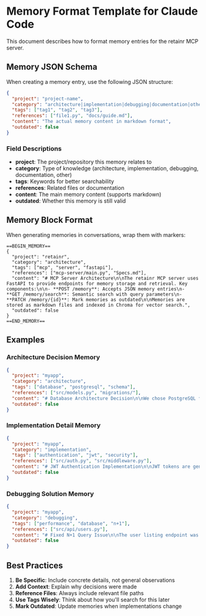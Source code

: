 # Memory Format Template for Claude Code

This document describes how to format memory entries for the retainr MCP server.

## Memory JSON Schema

When creating a memory entry, use the following JSON structure:

```json
{
  "project": "project-name",
  "category": "architecture|implementation|debugging|documentation|other",
  "tags": ["tag1", "tag2", "tag3"],
  "references": ["file1.py", "docs/guide.md"],
  "content": "The actual memory content in markdown format",
  "outdated": false
}
```

### Field Descriptions

- **project**: The project/repository this memory relates to
- **category**: Type of knowledge (architecture, implementation, debugging, documentation, other)
- **tags**: Keywords for better searchability
- **references**: Related files or documentation
- **content**: The main memory content (supports markdown)
- **outdated**: Whether this memory is still valid

## Memory Block Format

When generating memories in conversations, wrap them with markers:

```
==BEGIN_MEMORY==
{
  "project": "retainr",
  "category": "architecture",
  "tags": ["mcp", "server", "fastapi"],
  "references": ["mcp-server/main.py", "Specs.md"],
  "content": "# MCP Server Architecture\n\nThe retainr MCP server uses FastAPI to provide endpoints for memory storage and retrieval. Key components:\n\n- **POST /memory**: Accepts JSON memory entries\n- **GET /memory/search**: Semantic search with query parameters\n- **PATCH /memory/{id}**: Mark memories as outdated\n\nMemories are stored as markdown files and indexed in Chroma for vector search.",
  "outdated": false
}
==END_MEMORY==
```

## Examples

### Architecture Decision Memory
```json
{
  "project": "myapp",
  "category": "architecture",
  "tags": ["database", "postgresql", "schema"],
  "references": ["src/models.py", "migrations/"],
  "content": "# Database Architecture Decision\n\nWe chose PostgreSQL for the following reasons:\n1. Strong ACID compliance\n2. JSON field support for flexible data\n3. Full-text search capabilities\n\nKey tables: users, sessions, memories",
  "outdated": false
}
```

### Implementation Detail Memory
```json
{
  "project": "myapp",
  "category": "implementation",
  "tags": ["authentication", "jwt", "security"],
  "references": ["src/auth.py", "src/middleware.py"],
  "content": "# JWT Authentication Implementation\n\nJWT tokens are generated with 24-hour expiry. Refresh tokens last 30 days. The secret key is stored in environment variable JWT_SECRET_KEY.",
  "outdated": false
}
```

### Debugging Solution Memory
```json
{
  "project": "myapp",
  "category": "debugging",
  "tags": ["performance", "database", "n+1"],
  "references": ["src/api/users.py"],
  "content": "# Fixed N+1 Query Issue\n\nThe user listing endpoint was making N+1 queries. Solution: Added .options(joinedload(User.profile)) to eagerly load related data.",
  "outdated": false
}
```

## Best Practices

1. **Be Specific**: Include concrete details, not general observations
2. **Add Context**: Explain why decisions were made
3. **Reference Files**: Always include relevant file paths
4. **Use Tags Wisely**: Think about how you'll search for this later
5. **Mark Outdated**: Update memories when implementations change
